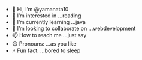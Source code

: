 - 👋 Hi, I’m @yamanata10
- 👀 I’m interested in ...reading
- 🌱 I’m currently learning ...java
- 💞️ I’m looking to collaborate on ...webdevelopment
- 📫 How to reach me ...just say
- 😄 Pronouns: ...as you like
- ⚡ Fun fact: ...bored to sleep

<!---
yamanata10/yamanata10 is a ✨ special ✨ repository because its `README.md` (this file) appears on your GitHub profile.
You can click the Preview link to take a look at your changes.
--->
